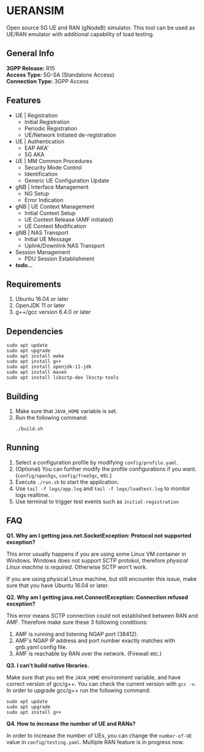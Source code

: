 # UERANSIM
Open source 5G UE and RAN (gNodeB) simulator. This tool can be used as UE/RAN emulator with additional capability of load testing.

##  General Info  
**3GPP Release:** R15  
**Access Type:** 5G-SA (Standalone Access)  
**Connection Type:** 3GPP Access  

## Features 
- UE | Registration
  - Initial Registration
  - Periodic Registration
  - UE/Network Initiated de-registration
- UE | Authentication
  - EAP AKA'
  - 5G AKA
- UE | MM Common Procedures
  - Security Mode Control
  - Identification
  - Generic UE Configuration Update
- gNB | Interface Management
  - NG Setup
  - Error Indication
- gNB | UE Context Management
  - Initial Context Setup
  - UE Context Release (AMF initiated)
  - UE Context Modification
- gNB | NAS Transport
  - Initial UE Message
  - Uplink/Downlink NAS Transport
- Session Management
  - PDU Session Establishment
- ***todo...***
      
##  Requirements
1. Ubuntu 16.04 or later 
2. OpenJDK 11 or later
3. g++/gcc version 6.4.0 or later

## Dependencies
```
sudo apt update
sudo apt upgrade
sudo apt install make
sudo apt install g++
sudo apt install openjdk-11-jdk
sudo apt install maven
sudo apt install libsctp-dev lksctp-tools
```

## Building
1. Make sure that `JAVA_HOME` variable is set.
2. Run the following command:
    ```
    ./build.sh
    ```


## Running
1. Select a configuration profile by modifying `config/profile.yaml`.
2. (Optional)  You can further modify the profile configurations if you want. (`config/open5gs`, `config/free5gc`, etc.)
3. Execute `./run.sh` to start the application.
4. Use `tail -f logs/app.log` and `tail -f logs/loadtest.log` to monitor logs realtime.
5. Use terminal to trigger test events such as `initial-registration`

## FAQ

**Q1. Why am I getting java.net.SocketException: Protocol not supported exception?**  

This error usually happens if you are using some Linux VM container in Windows. Windows does not support SCTP protokol, therefore *physical Linux machine is required*. Otherwise SCTP won't work.

If you are using physical Linux machine, but still encounter this issue, make sure that you have Ubuntu 16.04 or later.

**Q2. Why am I getting java.net.ConnectException: Connection refused exception?**  

This error means SCTP connection could not established between RAN and AMF. Therefore make sure these 3 following conditions:

1. AMF is running and listening NGAP port (38412).
2. AMF's NGAP IP address and port number exactly matches with gnb.yaml config file.
3. AMF is reachable by RAN over the network. (Firewall etc.)
  

**Q3. I can't build native libraries.**

Make sure that you set the `JAVA_HOME` environment variable, and have correct version of gcc/g++. You can check the current version with `gcc -v`. In order to upgrade gcc/g++ run the following command:
```
sudo apt update
sudo apt upgrade
sudo apt install g++
``` 

**Q4. How to increase the number of UE and RANs?**

In order to increase the number of UEs, you can change the `number-of-UE` value in `config/testing.yaml`. Multiple RAN feature is in progress now.
